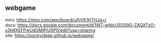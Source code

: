 ## webgame
miro: https://miro.com/app/board/uXjVK1HTHJg=/  
docs: https://docs.google.com/document/d/1iNT-wfdcUSO59G-ZAQXTzO-s3hRXEFPwUdGMIPiUXP0/edit?usp=sharing  
site: https://pockyzleep.github.io/webgame/
